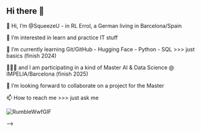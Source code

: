 ## Hi there 👋

👋 Hi, I’m @SqueezeU - in RL Errol, a German living in Barcelona/Spain

👀 I’m interested in learn and practice IT stuff

🌱 I’m currently learning Git/GitHub - Hugging Face - Python - SQL >>> just basics (finish 2024)

🤦🏻‍♂️ and I am participating in a kind of Master AI & Data Science @ IMPELIA/Barcelona (finish 2025)

💞️ I’m looking forward to collaborate on a project for the Master 

📫 How to reach me >>> just ask me

![RumbleWwfGIF](https://github.com/user-attachments/assets/d2de24b0-cde0-45b7-9aa7-3d834fdfa081)



-->

